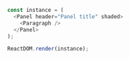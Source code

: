 <!--start-code-->

```js
const instance = (
  <Panel header="Panel title" shaded>
    <Paragraph />
  </Panel>
);

ReactDOM.render(instance);
```

<!--end-code-->
